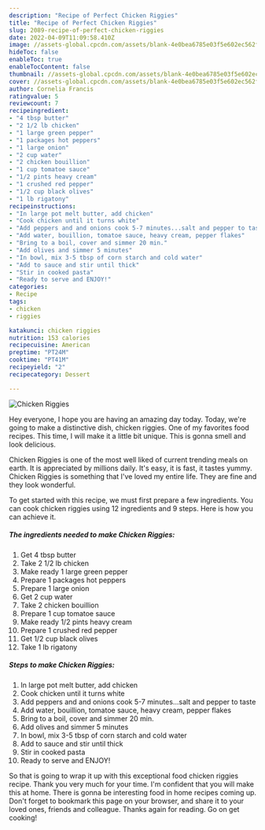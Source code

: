 ```yaml
---
description: "Recipe of Perfect Chicken Riggies"
title: "Recipe of Perfect Chicken Riggies"
slug: 2089-recipe-of-perfect-chicken-riggies
date: 2022-04-09T11:09:58.410Z
image: //assets-global.cpcdn.com/assets/blank-4e0bea6785e03f5e602ec562f230caae08da540cada707380b4fe1bbebba43da.png
hideToc: false
enableToc: true
enableTocContent: false
thumbnail: //assets-global.cpcdn.com/assets/blank-4e0bea6785e03f5e602ec562f230caae08da540cada707380b4fe1bbebba43da.png
cover: //assets-global.cpcdn.com/assets/blank-4e0bea6785e03f5e602ec562f230caae08da540cada707380b4fe1bbebba43da.png
author: Cornelia Francis
ratingvalue: 5
reviewcount: 7
recipeingredient:
- "4 tbsp butter"
- "2 1/2 lb chicken"
- "1 large green pepper"
- "1 packages hot peppers"
- "1 large onion"
- "2 cup water"
- "2 chicken bouillion"
- "1 cup tomatoe sauce"
- "1/2 pints heavy cream"
- "1 crushed red pepper"
- "1/2 cup black olives"
- "1 lb rigatony"
recipeinstructions:
- "In large pot melt butter, add chicken"
- "Cook chicken until it turns white"
- "Add peppers and and onions cook 5-7 minutes...salt and pepper to taste"
- "Add water, bouillion, tomatoe sauce, heavy cream, pepper flakes"
- "Bring to a boil, cover and simmer 20 min."
- "Add olives and simmer 5 minutes"
- "In bowl, mix 3-5 tbsp of corn starch and cold water"
- "Add to sauce and stir until thick"
- "Stir in cooked pasta"
- "Ready to serve and ENJOY!"
categories:
- Recipe
tags:
- chicken
- riggies

katakunci: chicken riggies 
nutrition: 153 calories
recipecuisine: American
preptime: "PT24M"
cooktime: "PT41M"
recipeyield: "2"
recipecategory: Dessert

---
```



![Chicken Riggies](//assets-global.cpcdn.com/assets/blank-4e0bea6785e03f5e602ec562f230caae08da540cada707380b4fe1bbebba43da.png)

Hey everyone, I hope you are having an amazing day today. Today, we're going to make a distinctive dish, chicken riggies. One of my favorites food recipes. This time, I will make it a little bit unique. This is gonna smell and look delicious.



Chicken Riggies is one of the most well liked of current trending meals on earth. It is appreciated by millions daily. It's easy, it is fast, it tastes yummy. Chicken Riggies is something that I've loved my entire life. They are fine and they look wonderful.


To get started with this recipe, we must first prepare a few ingredients. You can cook chicken riggies using 12 ingredients and 9 steps. Here is how you can achieve it.

<!--inarticleads1-->

##### The ingredients needed to make Chicken Riggies:

1. Get 4 tbsp butter
1. Take 2 1/2 lb chicken
1. Make ready 1 large green pepper
1. Prepare 1 packages hot peppers
1. Prepare 1 large onion
1. Get 2 cup water
1. Take 2 chicken bouillion
1. Prepare 1 cup tomatoe sauce
1. Make ready 1/2 pints heavy cream
1. Prepare 1 crushed red pepper
1. Get 1/2 cup black olives
1. Take 1 lb rigatony




<!--inarticleads2-->

##### Steps to make Chicken Riggies:

1. In large pot melt butter, add chicken
1. Cook chicken until it turns white
1. Add peppers and and onions cook 5-7 minutes...salt and pepper to taste
1. Add water, bouillion, tomatoe sauce, heavy cream, pepper flakes
1. Bring to a boil, cover and simmer 20 min.
1. Add olives and simmer 5 minutes
1. In bowl, mix 3-5 tbsp of corn starch and cold water
1. Add to sauce and stir until thick
1. Stir in cooked pasta
1. Ready to serve and ENJOY!



So that is going to wrap it up with this exceptional food chicken riggies recipe. Thank you very much for your time. I'm confident that you will make this at home. There is gonna be interesting food in home recipes coming up. Don't forget to bookmark this page on your browser, and share it to your loved ones, friends and colleague. Thanks again for reading. Go on get cooking!
